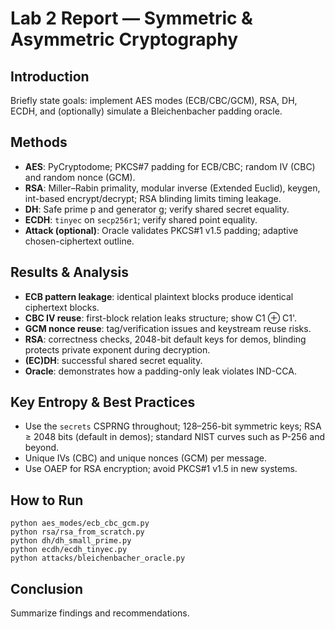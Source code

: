 # Lab 2 Report — Symmetric & Asymmetric Cryptography

## Introduction

Briefly state goals: implement AES modes (ECB/CBC/GCM), RSA, DH, ECDH, and (optionally) simulate a Bleichenbacher padding oracle.

## Methods

* **AES**: PyCryptodome; PKCS#7 padding for ECB/CBC; random IV (CBC) and random nonce (GCM).
* **RSA**: Miller–Rabin primality, modular inverse (Extended Euclid), keygen, int-based encrypt/decrypt; RSA blinding limits timing leakage.
* **DH**: Safe prime p and generator g; verify shared secret equality.
* **ECDH**: `tinyec` on `secp256r1`; verify shared point equality.
* **Attack (optional)**: Oracle validates PKCS#1 v1.5 padding; adaptive chosen-ciphertext outline.

## Results & Analysis

* **ECB pattern leakage**: identical plaintext blocks produce identical ciphertext blocks.
* **CBC IV reuse**: first-block relation leaks structure; show C1 ⊕ C1'.
* **GCM nonce reuse**: tag/verification issues and keystream reuse risks.
* **RSA**: correctness checks, 2048-bit default keys for demos, blinding protects private exponent during decryption.
* **(EC)DH**: successful shared secret equality.
* **Oracle**: demonstrates how a padding-only leak violates IND-CCA.

## Key Entropy & Best Practices

* Use the `secrets` CSPRNG throughout; 128–256-bit symmetric keys; RSA ≥ 2048 bits (default in demos); standard NIST curves such as P-256 and beyond.
* Unique IVs (CBC) and unique nonces (GCM) per message.
* Use OAEP for RSA encryption; avoid PKCS#1 v1.5 in new systems.

## How to Run

```
python aes_modes/ecb_cbc_gcm.py
python rsa/rsa_from_scratch.py
python dh/dh_small_prime.py
python ecdh/ecdh_tinyec.py
python attacks/bleichenbacher_oracle.py
```

## Conclusion

Summarize findings and recommendations.
